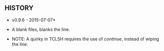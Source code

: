 ## HISTORY ##


* v0.9.6 - 2015-07-07*

* A blank files, blanks the line.
* NOTE: A quirky in TCLSH requires the use of *continue*, instead of wiping the line.